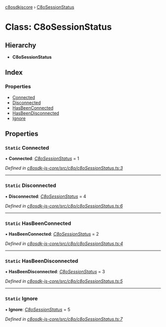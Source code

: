 [c8osdkjscore](../README.md) › [C8oSessionStatus](c8osessionstatus.md)

# Class: C8oSessionStatus

## Hierarchy

* **C8oSessionStatus**

## Index

### Properties

* [Connected](c8osessionstatus.md#static-connected)
* [Disconnected](c8osessionstatus.md#static-disconnected)
* [HasBeenConnected](c8osessionstatus.md#static-hasbeenconnected)
* [HasBeenDisconnected](c8osessionstatus.md#static-hasbeendisconnected)
* [Ignore](c8osessionstatus.md#static-ignore)

## Properties

### `Static` Connected

▪ **Connected**: *[C8oSessionStatus](c8osessionstatus.md)* = 1

*Defined in [c8osdk-js-core/src/c8o/c8oSessionStatus.ts:3](https://github.com/convertigo/c8osdk-angular/blob/d27563b/src/c8o/c8oSessionStatus.ts#L3)*

___

### `Static` Disconnected

▪ **Disconnected**: *[C8oSessionStatus](c8osessionstatus.md)* = 4

*Defined in [c8osdk-js-core/src/c8o/c8oSessionStatus.ts:6](https://github.com/convertigo/c8osdk-angular/blob/d27563b/src/c8o/c8oSessionStatus.ts#L6)*

___

### `Static` HasBeenConnected

▪ **HasBeenConnected**: *[C8oSessionStatus](c8osessionstatus.md)* = 2

*Defined in [c8osdk-js-core/src/c8o/c8oSessionStatus.ts:4](https://github.com/convertigo/c8osdk-angular/blob/d27563b/src/c8o/c8oSessionStatus.ts#L4)*

___

### `Static` HasBeenDisconnected

▪ **HasBeenDisconnected**: *[C8oSessionStatus](c8osessionstatus.md)* = 3

*Defined in [c8osdk-js-core/src/c8o/c8oSessionStatus.ts:5](https://github.com/convertigo/c8osdk-angular/blob/d27563b/src/c8o/c8oSessionStatus.ts#L5)*

___

### `Static` Ignore

▪ **Ignore**: *[C8oSessionStatus](c8osessionstatus.md)* = 5

*Defined in [c8osdk-js-core/src/c8o/c8oSessionStatus.ts:7](https://github.com/convertigo/c8osdk-angular/blob/d27563b/src/c8o/c8oSessionStatus.ts#L7)*
